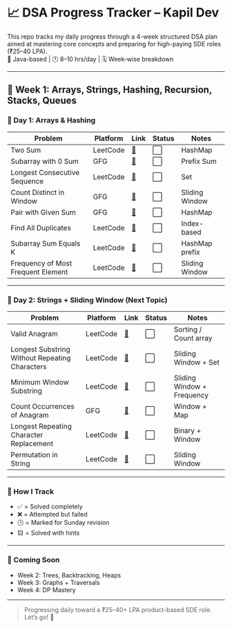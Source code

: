 # 📈 DSA Progress Tracker – Kapil Dev

This repo tracks my daily progress through a 4-week structured DSA plan aimed at mastering core concepts and preparing for high-paying SDE roles (₹25–40 LPA).  
🧠 Java-based | 🕐 8–10 hrs/day | 🗓️ Week-wise breakdown

---

## 📝 Week 1: Arrays, Strings, Hashing, Recursion, Stacks, Queues

### 🔢 Day 1: Arrays & Hashing

| Problem | Platform | Link | Status | Notes |
|---------|----------|------|--------|-------|
| Two Sum | LeetCode | [🔗](https://leetcode.com/problems/two-sum/) | ⬜ | HashMap |
| Subarray with 0 Sum | GFG | [🔗](https://www.geeksforgeeks.org/find-if-there-is-a-subarray-with-0-sum/) | ⬜ | Prefix Sum |
| Longest Consecutive Sequence | LeetCode | [🔗](https://leetcode.com/problems/longest-consecutive-sequence/) | ⬜ | Set |
| Count Distinct in Window | GFG | [🔗](https://practice.geeksforgeeks.org/problems/count-distinct-elements-in-every-window/1) | ⬜ | Sliding Window |
| Pair with Given Sum | GFG | [🔗](https://practice.geeksforgeeks.org/problems/key-pair5616/1) | ⬜ | HashMap |
| Find All Duplicates | LeetCode | [🔗](https://leetcode.com/problems/find-all-duplicates-in-an-array/) | ⬜ | Index-based |
| Subarray Sum Equals K | LeetCode | [🔗](https://leetcode.com/problems/subarray-sum-equals-k/) | ⬜ | HashMap prefix |
| Frequency of Most Frequent Element | LeetCode | [🔗](https://leetcode.com/problems/frequency-of-the-most-frequent-element/) | ⬜ | Sliding Window |

---

### 🧵 Day 2: Strings + Sliding Window (Next Topic)

| Problem | Platform | Link | Status | Notes |
|---------|----------|------|--------|-------|
| Valid Anagram | LeetCode | [🔗](https://leetcode.com/problems/valid-anagram/) | ⬜ | Sorting / Count array |
| Longest Substring Without Repeating Characters | LeetCode | [🔗](https://leetcode.com/problems/longest-substring-without-repeating-characters/) | ⬜ | Sliding Window + Set |
| Minimum Window Substring | LeetCode | [🔗](https://leetcode.com/problems/minimum-window-substring/) | ⬜ | Sliding Window + Frequency |
| Count Occurrences of Anagram | GFG | [🔗](https://practice.geeksforgeeks.org/problems/count-occurences-of-anagrams/0) | ⬜ | Window + Map |
| Longest Repeating Character Replacement | LeetCode | [🔗](https://leetcode.com/problems/longest-repeating-character-replacement/) | ⬜ | Binary + Window |
| Permutation in String | LeetCode | [🔗](https://leetcode.com/problems/permutation-in-string/) | ⬜ | Sliding Window |

---

### 🧠 How I Track

- ✅ = Solved completely
- ❌ = Attempted but failed
- 🕒 = Marked for Sunday revision
- 🟨 = Solved with hints

---

### 📅 Coming Soon

- Week 2: Trees, Backtracking, Heaps
- Week 3: Graphs + Traversals
- Week 4: DP Mastery

---

> Progressing daily toward a ₹25–40+ LPA product-based SDE role. Let’s go! 🚀

